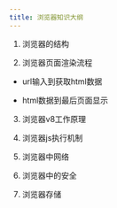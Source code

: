 ```yaml
---
title: 浏览器知识大纲
---
```


1. 浏览器的结构

2. 浏览器页面渲染流程

  - url输入到获取html数据

  - html数据到最后页面显示

3. 浏览器v8工作原理

4. 浏览器js执行机制

5. 浏览器中网络

6. 浏览器中的安全

7. 浏览器存储